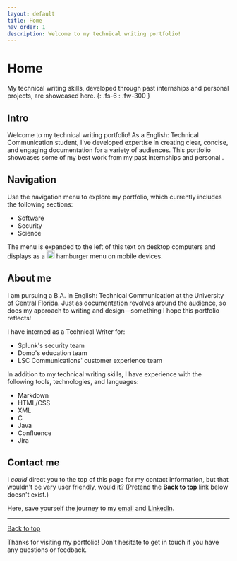 ```yaml
---
layout: default
title: Home
nav_order: 1
description: Welcome to my technical writing portfolio!
---
```


# Home

My technical writing skills, developed through past internships and personal projects, are showcased here.
{: .fs-6 : .fw-300 }

## Intro
Welcome to my technical writing portfolio! As a English: Technical Communication student, I've developed expertise in creating clear, concise, and engaging documentation for a variety of audiences. This portfolio showcases some of my best work from my past internships and personal .

## Navigation 

Use the navigation menu to explore my portfolio, which currently includes the following sections:

- Software
- Security
- Science

The menu is expanded to the left of this text on desktop computers and displays as a <img src="https://33333.cdn.cke-cs.com/kSW7V9NHUXugvhoQeFaf/images/6e1744aaf25b69630b5e2bafe83bef4ce84c69624a453348.png" width="18"> hamburger menu on mobile devices.

## About me

I am pursuing a B.A. in English: Technical Communication at the University of Central Florida. Just as documentation revolves around the audience, so does my approach to writing and design—something I hope this portfolio reflects!

I have interned as a Technical Writer for:

- Splunk's security team
- Domo's education team
- LSC Communications' customer experience team

In addition to my technical writing skills, I have experience with the following tools, technologies, and languages:

- Markdown
- HTML/CSS
- XML
- C
- Java
- Confluence
- Jira

## Contact me

I _could_ direct you to the top of this page for my contact information, but that wouldn't be very user friendly, would it? (Pretend the **Back to top** link below doesn't exist.)

Here, save yourself the journey to my [email](mailto:haileytapia@knights.ucf.edu) and [LinkedIn](https://www.linkedin.com/in/haileytapia/).

---

[Back to top](#top)

Thanks for visiting my portfolio! Don't hesitate to get in touch if you have any questions or feedback.
